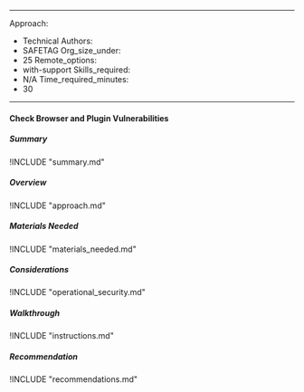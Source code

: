 
---
Approach:
- Technical
Authors:
- SAFETAG
Org_size_under:
- 25
Remote_options:
- with-support
Skills_required:
- N/A
Time_required_minutes:
- 30

---

#### Check Browser and Plugin Vulnerabilities

##### Summary
!INCLUDE "summary.md"

##### Overview
!INCLUDE "approach.md"

##### Materials Needed
!INCLUDE "materials_needed.md"

##### Considerations
!INCLUDE "operational_security.md"

##### Walkthrough
!INCLUDE "instructions.md"

##### Recommendation
!INCLUDE "recommendations.md"
